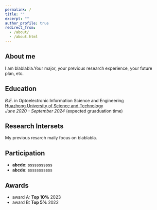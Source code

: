 ```yaml
---
permalink: /
title: ""
excerpt: ""
author_profile: true
redirect_from: 
  - /about/
  - /about.html
---
```


## About me
I am blablabla.Your major, your previous research experience, your future plan, etc.

## Education
_B.E._ in Optoelectronic Information Science and Engineering  
[Huazhong University of Science and Technology](https://www.hust.edu.cn/)  
_June 2020 - September 2024_ (expected gruaduation time)

## Research Intersets
My previous resarch maily focus on blablabla.

## Participation
- **abcde**: sssssssssss
- **abcde**: sssssssssss

## Awards
- award A: **Top 10%** 2023
- award B: **Top 5%** 2022
